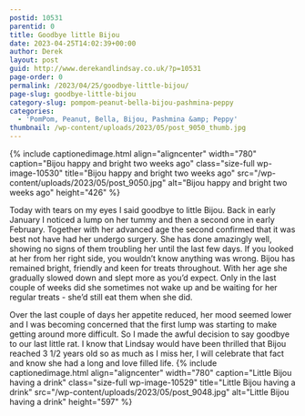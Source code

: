 ```yaml
---
postid: 10531
parentid: 0
title: Goodbye little Bijou
date: 2023-04-25T14:02:39+00:00
author: Derek
layout: post
guid: http://www.derekandlindsay.co.uk/?p=10531
page-order: 0
permalink: /2023/04/25/goodbye-little-bijou/
page-slug: goodbye-little-bijou
category-slug: pompom-peanut-bella-bijou-pashmina-peppy
categories:
  - 'PomPom, Peanut, Bella, Bijou, Pashmina &amp; Peppy'
thumbnail: /wp-content/uploads/2023/05/post_9050_thumb.jpg
---
```

{% include captionedimage.html align="aligncenter" width="780" caption="Bijou happy and bright two weeks ago" class="size-full wp-image-10530" title="Bijou happy and bright two weeks ago" src="/wp-content/uploads/2023/05/post_9050.jpg" alt="Bijou happy and bright two weeks ago" height="426" %} 

Today with tears on my eyes I said goodbye to little Bijou. Back in early January I noticed a lump on her tummy and then a second one in early February. Together with her advanced age the second confirmed that it was best not have had her undergo surgery. She has done amazingly well, showing no signs of them troubling her until the last few days. If you looked at her from her right side, you wouldn’t know anything was wrong. Bijou has remained bright, friendly and keen for treats throughout. With her age she gradually slowed down and slept more as you’d expect. Only in the last couple of weeks did she sometimes not wake up and be waiting for her regular treats - she’d still eat them when she did. 

Over the last couple of days her appetite reduced, her mood seemed lower and I was becoming concerned that the first lump was starting to make getting around more difficult. So I made the awful decision to say goodbye to our last little rat. I know that Lindsay would have been thrilled that Bijou reached 3 1/2 years old so as much as I miss her, I will celebrate that fact and know she had a long and love filled life. {% include captionedimage.html align="aligncenter" width="780" caption="Little Bijou having a drink" class="size-full wp-image-10529" title="Little Bijou having a drink" src="/wp-content/uploads/2023/05/post_9048.jpg" alt="Little Bijou having a drink" height="597" %}